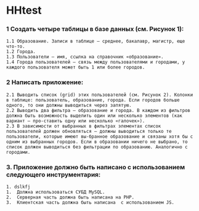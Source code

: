 # HHtest
### 1	Создать четыре таблицы в базе данных (см. Рисунок 1):
    1.1	Образование. Записи в таблице – среднее, бакалавр, магистр, еще что-то.
    1.2	Города.
    1.3	Пользователи – имя, ссылка на справочник «образование».
    1.4	Города пользователей – связь между пользователями и городами, у каждого пользователя может быть 1 или более городов.

### 2	Написать приложение:
    2.1	Выводить список (grid) этих пользователей (см. Рисунок 2). Колонки в таблице: пользователь, образование, города. Если городов больше одного, то они должны выводиться через запятую.
    2.2	Выводить два фильтра – образование и города. В каждом из фильтров должна быть возможность выделить один или несколько элементов (как вариант – про-ставить одну или несколько «галочек»).
    2.3	В зависимости от выбранных в фильтрах элементах список пользователей должен обновляться – должны выводиться только те пользователи, которые имеют вы-бранное образование и связаны хотя бы с одним из выбранных городов. Если в образовании ничего не выбрано, то список должен выводиться без фильтрации по образованию. Аналогично с городами.

### 3.	Приложение должно быть написано с использованием следующего инструментария:
    1. dslkfj
    1.	Должна использоваться СУБД MySQL.
    2.	Серверная часть должна быть написана на PHP. 
    3.	Клиентская часть должна быть написана  c использованием JS.

